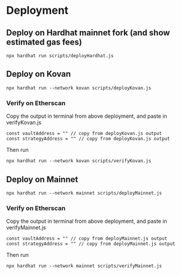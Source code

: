# Deployment
## Deploy on Hardhat mainnet fork (and show estimated gas fees)
```
npx hardhat run scripts/deployHardhat.js
```
## Deploy on Kovan
```
npx hardhat run --network kovan scripts/deployKovan.js
```
### Verify on Etherscan
Copy the output in terminal from above deployment, and paste in verifyKovan.js
```
const vaultAddress = "" // copy from deployKovan.js output
const strategyAddress = "" // copy from deployKovan.js output
```
Then run
```
npx hardhat run --network kovan scripts/verifyKovan.js
```
## Deploy on Mainnet
```
npx hardhat run --network mainnet scripts/deployMainnet.js
```
### Verify on Etherscan
Copy the output in terminal from above deployment, and paste in verifyMainnet.js
```
const vaultAddress = "" // copy from deployMainnet.js output
const strategyAddress = "" // copy from deployMainnet.js output
```
Then run
```
npx hardhat run --network mainnet scripts/verifyMainnet.js
```
